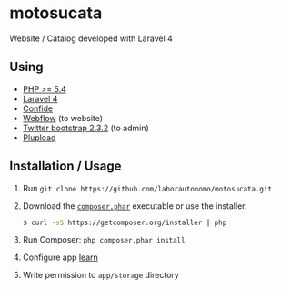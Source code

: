 motosucata
==========

Website / Catalog developed with Laravel 4

Using
-----
* [PHP >= 5.4](https://php.net)
* [Laravel 4](https://github.com/laravel/laravel)
* [Confide](https://github.com/Zizaco/confide)
* [Webflow](https://webflow.com/) (to website)
* [Twitter bootstrap 2.3.2](https://github.com/twbs/bootstrap) (to admin)
* [Plupload](https://github.com/moxiecode/plupload)

Installation / Usage
--------------------

1. Run `git clone https://github.com/laborautonomo/motosucata.git`

2. Download the [`composer.phar`](https://getcomposer.org/composer.phar) executable or use the installer.

    ``` sh
    $ curl -sS https://getcomposer.org/installer | php
    ```

3. Run Composer: `php composer.phar install`

4. Configure app [learn](http://laravel.com/docs/configuration)

5. Write permission to `app/storage` directory